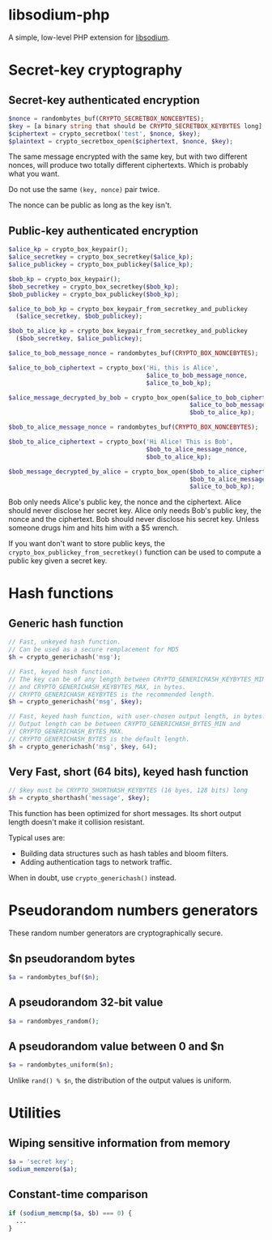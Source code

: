 libsodium-php
=============

A simple, low-level PHP extension for
[libsodium](https://github.com/jedisct1/libsodium).

Secret-key cryptography
=======================

Secret-key authenticated encryption
-----------------------------------

```php
$nonce = randombytes_buf(CRYPTO_SECRETBOX_NONCEBYTES);
$key = [a binary string that should be CRYPTO_SECRETBOX_KEYBYTES long];
$ciphertext = crypto_secretbox('test', $nonce, $key);
$plaintext = crypto_secretbox_open($ciphertext, $nonce, $key);
```

The same message encrypted with the same key, but with two different
nonces, will produce two totally different ciphertexts.
Which is probably what you want.

Do not use the same `(key, nonce)` pair twice.

The nonce can be public as long as the key isn't.

Public-key authenticated encryption
-----------------------------------

```php
$alice_kp = crypto_box_keypair();
$alice_secretkey = crypto_box_secretkey($alice_kp);
$alice_publickey = crypto_box_publickey($alice_kp);

$bob_kp = crypto_box_keypair();
$bob_secretkey = crypto_box_secretkey($bob_kp);
$bob_publickey = crypto_box_publickey($bob_kp);

$alice_to_bob_kp = crypto_box_keypair_from_secretkey_and_publickey
  ($alice_secretkey, $bob_publickey);

$bob_to_alice_kp = crypto_box_keypair_from_secretkey_and_publickey
  ($bob_secretkey, $alice_publickey);

$alice_to_bob_message_nonce = randombytes_buf(CRYPTO_BOX_NONCEBYTES);

$alice_to_bob_ciphertext = crypto_box('Hi, this is Alice',
                                      $alice_to_bob_message_nonce,
                                      $alice_to_bob_kp);

$alice_message_decrypted_by_bob = crypto_box_open($alice_to_bob_ciphertext,
                                                  $alice_to_bob_message_nonce,
                                                  $bob_to_alice_kp);

$bob_to_alice_message_nonce = randombytes_buf(CRYPTO_BOX_NONCEBYTES);

$bob_to_alice_ciphertext = crypto_box('Hi Alice! This is Bob',
                                      $bob_to_alice_message_nonce,
                                      $bob_to_alice_kp);

$bob_message_decrypted_by_alice = crypto_box_open($bob_to_alice_ciphertext,
                                                  $bob_to_alice_message_nonce,
                                                  $alice_to_bob_kp);
```

Bob only needs Alice's public key, the nonce and the ciphertext.
Alice should never disclose her secret key.
Alice only needs Bob's public key, the nonce and the ciphertext.
Bob should never disclose his secret key. Unless someone drugs him and
hits him with a $5 wrench.

If you want don't want to store public keys, the
`crypto_box_publickey_from_secretkey()` function can be used to
compute a public key given a secret key.

Hash functions
==============

Generic hash function
---------------------

```php
// Fast, unkeyed hash function.
// Can be used as a secure remplacement for MD5
$h = crypto_generichash('msg');

// Fast, keyed hash function.
// The key can be of any length between CRYPTO_GENERICHASH_KEYBYTES_MIN
// and CRYPTO_GENERICHASH_KEYBYTES_MAX, in bytes.
// CRYPTO_GENERICHASH_KEYBYTES is the recommended length.
$h = crypto_generichash('msg', $key);

// Fast, keyed hash function, with user-chosen output length, in bytes.
// Output length can be between CRYPTO_GENERICHASH_BYTES_MIN and
// CRYPTO_GENERICHASH_BYTES_MAX.
// CRYPTO_GENERICHASH_BYTES is the default length.
$h = crypto_generichash('msg', $key, 64);
```

Very Fast, short (64 bits), keyed hash function
-----------------------------------------------

```php
// $key must be CRYPTO_SHORTHASH_KEYBYTES (16 byes, 128 bits) long
$h = crypto_shorthash('message', $key);
```

This function has been optimized for short messages. Its short output
length doesn't make it collision resistant.

Typical uses are:
- Building data structures such as hash tables and bloom filters.
- Adding authentication tags to network traffic.

When in doubt, use `crypto_generichash()` instead.

Pseudorandom numbers generators
===============================

These random number generators are cryptographically secure.

$n pseudorandom bytes
---------------------

```php
$a = randombytes_buf($n);
```

A pseudorandom 32-bit value
---------------------------

```php
$a = randombyes_random();
```

A pseudorandom value between 0 and $n
-------------------------------------

```php
$a = randombytes_uniform($n);
```

Unlike `rand() % $n`, the distribution of the output values is uniform.

Utilities
=========

Wiping sensitive information from memory
----------------------------------------

```php
$a = 'secret key';
sodium_memzero($a);
```

Constant-time comparison
------------------------

```php
if (sodium_memcmp($a, $b) === 0) {
  ...
}
```
